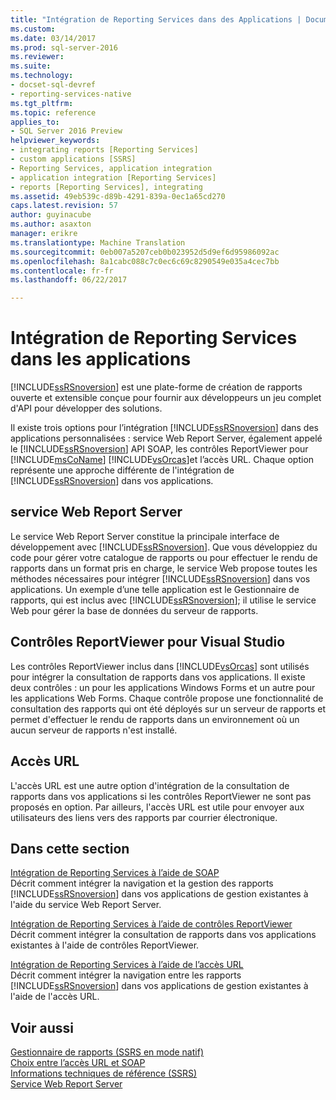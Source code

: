 ```yaml
---
title: "Intégration de Reporting Services dans des Applications | Documents Microsoft"
ms.custom: 
ms.date: 03/14/2017
ms.prod: sql-server-2016
ms.reviewer: 
ms.suite: 
ms.technology:
- docset-sql-devref
- reporting-services-native
ms.tgt_pltfrm: 
ms.topic: reference
applies_to:
- SQL Server 2016 Preview
helpviewer_keywords:
- integrating reports [Reporting Services]
- custom applications [SSRS]
- Reporting Services, application integration
- application integration [Reporting Services]
- reports [Reporting Services], integrating
ms.assetid: 49eb539c-d89b-4291-839a-0ec1a65cd270
caps.latest.revision: 57
author: guyinacube
ms.author: asaxton
manager: erikre
ms.translationtype: Machine Translation
ms.sourcegitcommit: 0eb007a5207ceb0b023952d5d9ef6d95986092ac
ms.openlocfilehash: 8a1cabc088c7c0ec6c69c8290549e035a4cec7bb
ms.contentlocale: fr-fr
ms.lasthandoff: 06/22/2017

---
```

# <a name="integrating-reporting-services-into-applications"></a>Intégration de Reporting Services dans les applications
  [!INCLUDE[ssRSnoversion](../../includes/ssrsnoversion-md.md)] est une plate-forme de création de rapports ouverte et extensible conçue pour fournir aux développeurs un jeu complet d'API  pour développer des solutions.  
  
 Il existe trois options pour l’intégration [!INCLUDE[ssRSnoversion](../../includes/ssrsnoversion-md.md)] dans des applications personnalisées : service Web Report Server, également appelé le [!INCLUDE[ssRSnoversion](../../includes/ssrsnoversion-md.md)] API SOAP, les contrôles ReportViewer pour [!INCLUDE[msCoName](../../includes/msconame-md.md)] [!INCLUDE[vsOrcas](../../includes/vsorcas-md.md)]et l’accès URL. Chaque option représente une approche différente de l'intégration de [!INCLUDE[ssRSnoversion](../../includes/ssrsnoversion-md.md)] dans vos applications.  
  
## <a name="report-server-web-service"></a>service Web Report Server  
 Le service Web Report Server constitue la principale interface de développement avec [!INCLUDE[ssRSnoversion](../../includes/ssrsnoversion-md.md)]. Que vous développiez du code pour gérer votre catalogue de rapports ou pour effectuer le rendu de rapports dans un format pris en charge, le service Web propose toutes les méthodes nécessaires pour intégrer [!INCLUDE[ssRSnoversion](../../includes/ssrsnoversion-md.md)] dans vos applications. Un exemple d’une telle application est le Gestionnaire de rapports, qui est inclus avec [!INCLUDE[ssRSnoversion](../../includes/ssrsnoversion-md.md)]; il utilise le service Web pour gérer la base de données du serveur de rapports.  
  
## <a name="reportviewer-controls-for-visual-studio"></a>Contrôles ReportViewer pour Visual Studio  
 Les contrôles ReportViewer inclus dans [!INCLUDE[vsOrcas](../../includes/vsorcas-md.md)] sont utilisés pour intégrer la consultation de rapports dans vos applications. Il existe deux contrôles : un pour les applications Windows Forms et un autre pour les applications Web Forms. Chaque contrôle propose une fonctionnalité de consultation des rapports qui ont été déployés sur un serveur de rapports et permet d'effectuer le rendu de rapports dans un environnement où un aucun serveur de rapports n'est installé.  
  
## <a name="url-access"></a>Accès URL  
 L'accès URL est une autre option d'intégration de la consultation de rapports dans vos applications si les contrôles ReportViewer ne sont pas proposés en option. Par ailleurs, l'accès URL est utile pour envoyer aux utilisateurs des liens vers des rapports par courrier électronique.  
  
## <a name="in-this-section"></a>Dans cette section  
 [Intégration de Reporting Services à l’aide de SOAP](../../reporting-services/application-integration/integrating-reporting-services-using-soap.md)  
 Décrit comment intégrer la navigation et la gestion des rapports [!INCLUDE[ssRSnoversion](../../includes/ssrsnoversion-md.md)] dans vos applications de gestion existantes à l'aide du service Web Report Server.  
  
 [Intégration de Reporting Services à l’aide de contrôles ReportViewer](../../reporting-services/application-integration/integrating-reporting-services-using-reportviewer-controls.md)  
 Décrit comment intégrer la consultation de rapports dans vos applications existantes à l'aide de contrôles ReportViewer.  
  
 [Intégration de Reporting Services à l’aide de l’accès URL](../../reporting-services/application-integration/integrating-reporting-services-using-url-access.md)  
 Décrit comment intégrer la navigation entre les rapports [!INCLUDE[ssRSnoversion](../../includes/ssrsnoversion-md.md)] dans vos applications de gestion existantes à l'aide de l'accès URL.  
  
## <a name="see-also"></a>Voir aussi  
 [Gestionnaire de rapports &#40;SSRS en mode natif&#41;](http://msdn.microsoft.com/library/80949f9d-58f5-48e3-9342-9e9bf4e57896)   
 [Choix entre l’accès URL et SOAP](../../reporting-services/application-integration/choosing-between-url-access-and-soap.md)   
 [Informations techniques de référence &#40;SSRS&#41;](../../reporting-services/technical-reference-ssrs.md)   
 [Service Web Report Server](../../reporting-services/report-server-web-service/report-server-web-service.md)  
  
  
